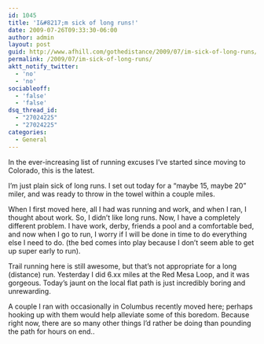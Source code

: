 ```yaml
---
id: 1045
title: 'I&#8217;m sick of long runs!'
date: 2009-07-26T09:33:30-06:00
author: admin
layout: post
guid: http://www.afhill.com/gothedistance/2009/07/im-sick-of-long-runs/
permalink: /2009/07/im-sick-of-long-runs/
aktt_notify_twitter:
  - 'no'
  - 'no'
sociableoff:
  - 'false'
  - 'false'
dsq_thread_id:
  - "27024225"
  - "27024225"
categories:
  - General
---
```

In the ever-increasing list of running excuses I&#8217;ve started since moving to Colorado, this is the latest. 

I&#8217;m just plain sick of long runs. I set out today for a &#8220;maybe 15, maybe 20&#8221; miler, and was ready to throw in the towel within a couple miles. 

When I first moved here, all I had was running and work, and when I ran, I thought about work. So, I didn&#8217;t like long runs. Now, I have a completely different problem. I have work, derby, friends a pool and a comfortable bed, and now when I go to run, I worry if I will be done in time to do everything else I need to do. (the bed comes into play because I don&#8217;t seem able to get up super early to run). 

Trail running here is still awesome, but that&#8217;s not appropriate for a long (distance) run. Yesterday I did 6.xx miles at the Red Mesa Loop, and it was gorgeous. Today&#8217;s jaunt on the local flat path is just incredibly boring and unrewarding. 

A couple I ran with occasionally in Columbus recently moved here; perhaps hooking up with them would help alleviate some of this boredom. Because right now, there are so many other things I&#8217;d rather be doing than pounding the path for hours on end..